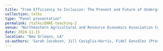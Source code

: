 ```yaml
---
title: "From Efficiency to Inclusion: The Present and Future of Undergraduate Teaching in Environmental and Natural Resource Economics"
collection: talks
type: "Panel presentation"
permalink: /talks/ENRE-teaching-2
venue: "Northeastern Agricultural and Resource Economics Association Conference"
date: 2024-11-15
location: "New Orleans, LA"
co-authors: 'Sarah Jacobson, Jill Caviglia-Harris, Fidel González (Presenter), Sumeet Gulati, Danae Hernández-Cortes, and Diya Mazumder'
---
```


<!-- Google tag (gtag.js) -->
<script async src="https://www.googletagmanager.com/gtag/js?id=G-Q95WSVMDNZ"></script>
<script>
  window.dataLayer = window.dataLayer || [];
  function gtag(){dataLayer.push(arguments);}
  gtag('js', new Date());

  gtag('config', 'G-Q95WSVMDNZ');
</script>